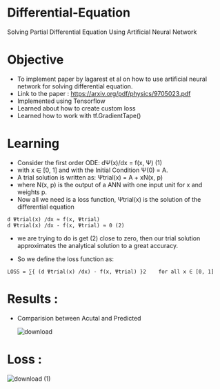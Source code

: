 # Differential-Equation
Solving Partial Differential Equation Using Artificial Neural Network

# Objective
- To implement paper by lagarest et al on how to use artificial neural network for solving differential equation.
- Link to the paper : https://arxiv.org/pdf/physics/9705023.pdf
- Implemented using Tensorflow
- Learned about how to create custom loss
- Learned how to work with tf.GradientTape()
# Learning

- Consider the first order ODE: dΨ(x)/dx = f(x, Ψ) (1)
- with x ∈ [0, 1] and with the Initial Condition Ψ(0) = A.
- A trial solution is written as: Ψtrial(x) = A + xN(x, p)
- where N(x, p) is the output of a ANN with one input unit for x and weights p.
- Now all we need is a loss function, Ψtrial(x) is the solution of the differential equation 
```
d Ψtrial(x) /dx ≈ f(x, Ψtrial) 
d Ψtrial(x) /dx - f(x, Ψtrial) ≈ 0 (2)
```

- we are trying to do is get (2) close to zero, then our trial solution approximates the analytical solution to a great accuracy.

- So we define the loss function as:

```
LOSS = ∑{ (d Ψtrial(x) /dx) - f(x, Ψtrial) }2    for all x ∈ [0, 1]
```

# Results :

- Comparision between Acutal and Predicted

  ![download](https://github.com/deep-gtm/Differential-Equation/assets/70434931/b0235e49-644f-4fc2-a651-17503fd6a7d5)

# Loss :

![download (1)](https://github.com/deep-gtm/Differential-Equation/assets/70434931/7b7002d7-a43e-44f1-9b8d-8e699a83060d)
